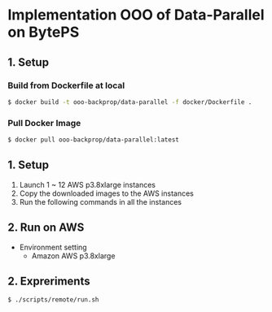 # Implementation OOO of Data-Parallel on BytePS

## 1. Setup

### Build from Dockerfile at local
```bash
$ docker build -t ooo-backprop/data-parallel -f docker/Dockerfile .
```

### Pull Docker Image
```bash
$ docker pull ooo-backprop/data-parallel:latest
```

## 1. Setup
1. Launch 1 ~ 12 AWS p3.8xlarge instances
1. Copy the downloaded images to the AWS instances
1. Run the following commands in all the instances

## 2. Run on AWS
- Environment setting
  - Amazon AWS p3.8xlarge


## 2. Expreriments


```bash
$ ./scripts/remote/run.sh
```
